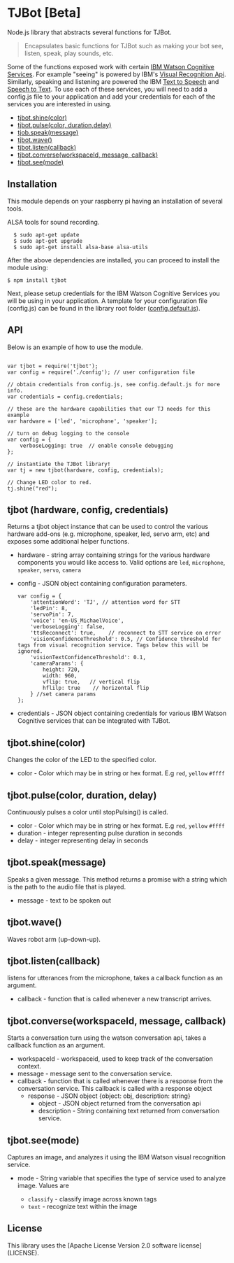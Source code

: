 # TJBot [Beta]

Node.js library that abstracts several functions for TJBot.


> Encapsulates basic functions for TJBot such as making your bot see, listen, speak, play sounds, etc.

Some of the functions exposed work with certain [IBM Watson Cognitive Services](https://www.ibm.com/watson/developercloud/services-catalog.html). For example "seeing" is powered by IBM's [Visual Recognition Api](https://www.ibm.com/watson/developercloud/visual-recognition.html). Similarly, speaking and listening are powered the IBM [Text to Speech](https://www.ibm.com/watson/developercloud/text-to-speech.html) and [Speech to Text](https://www.ibm.com/watson/developercloud/speech-to-text.html).
To use each of these services, you will need to add a config.js file to your application and add your credentials for each of the services you are interested in using.

- [tjbot.shine(color)](#tjbotshinecolor)
- [tjbot.pulse(color, duration,delay)](#tjbotpulsecolor-duration-delay)
- [tjob.speak(message)](#tjbotseemode)
- [tjbot.wave()](#tjbotwave)
- [tjbot.listen(callback)](#tjbotlistencallback)
- [tjbot.converse(workspaceId, message, callback)](#tjbotconverseworkspaceid-message-callback)
- [tjbot.see(mode)](#tjbotseemode)

## Installation

This module depends on your raspberry pi having an installation of several tools.

ALSA tools for sound recording.

```
  $ sudo apt-get update
  $ sudo apt-get upgrade
  $ sudo apt-get install alsa-base alsa-utils
```

After the above dependencies are installed, you can proceed to install the module using:

```
$ npm install tjbot
```

Next, please setup credentials for the IBM Watson Cognitive Services you will be using in your application.
A template for your configuration file (config.js) can be found in the library root folder ([config.default.js](/config.default.js)).

## API
Below is an example of how to use the module.


```

var tjbot = require('tjbot');
var config = require('./config'); // user configuration file

// obtain credentials from config.js, see config.default.js for more info.
var credentials = config.credentials;

// these are the hardware capabilities that our TJ needs for this example
var hardware = ['led', 'microphone', 'speaker'];

// turn on debug logging to the console
var config = {
    verboseLogging: true  // enable console debugging
};

// instantiate the TJBot library!
var tj = new tjbot(hardware, config, credentials);

// Change LED color to red.
tj.shine("red");

```

## tjbot (hardware, config, credentials)

Returns a tjbot object instance that can be used to control the various hardware add-ons (e.g. microphone, speaker, led, servo arm, etc) and exposes some additional helper functions.


- hardware - string array containing strings for the various hardware components you would like access to. Valid options are `led`, `microphone`, `speaker`, `servo`, `camera`
- config - JSON object containing configuration parameters.

  ```
  var config = {
      'attentionWord': 'TJ', // attention word for STT
      'ledPin': 8,    
      'servoPin': 7,
      'voice': 'en-US_MichaelVoice',
      'verboseLogging': false,  
      'ttsReconnect': true,    // reconnect to STT service on error
      'visionConfidenceThreshold': 0.5, // Confidence threshold for tags from visual recognition service. Tags below this will be ignored.
      'visionTextConfidenceThreshold': 0.1,
      'cameraParams': {
          height: 720,
          width: 960,
          vflip: true,   // vertical flip
          hflilp: true    // horizontal flip
      } //set camera params
  };
  ```
- credentials - JSON object containing credentials for various IBM Watson Cognitive services that can be integrated with TJBot.

## tjbot.shine(color)

Changes the color of the LED to the specified color.

- color - Color which may be in string or hex format. E.g `red`, `yellow` `#ffff`


## tjbot.pulse(color, duration, delay)

Continuously pulses a color until stopPulsing() is called.

- color - Color which may be in string or hex format. E.g `red`, `yellow` `#ffff`
- duration - integer representing pulse duration in seconds
- delay - integer representing delay in seconds

## tjbot.speak(message)

Speaks a given message. This method returns a promise with a string which is the path to the audio file that is played.

- message - text to be spoken out

## tjbot.wave()

Waves robot arm (up-down-up).

## tjbot.listen(callback)

listens for utterances from the microphone, takes a callback function as an argument.
- callback - function that is called whenever a new transcript arrives.



## tjbot.converse(workspaceId, message, callback)

Starts a conversation turn using the watson conversation api, takes a callback function as an argument.

- workspaceId - workspaceid, used to keep track of the conversation context.
- message - message sent to the conversation service.
- callback - function that is called whenever there is a response from the conversation service. This callback is called with a response object
  - response - JSON object {object: obj, description: string}
    - object - JSON object returned from the conversation api
    - description - String containing text returned from conversation service.

## tjbot.see(mode)

Captures an image, and analyzes it using the IBM Watson visual recognition service.

- mode - String variable that specifies the type of service used to analyze image. Values are     

   - `classify` - classify image across known tags
   -  `text` - recognize text within the image




## License
This library uses the [Apache License Version 2.0 software license] (LICENSE).
